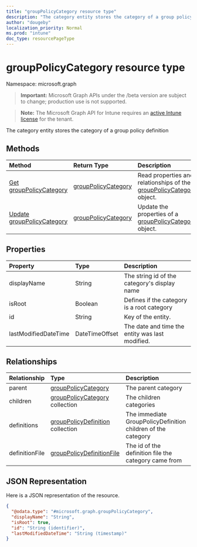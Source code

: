 ```yaml
---
title: "groupPolicyCategory resource type"
description: "The category entity stores the category of a group policy definition"
author: "dougeby"
localization_priority: Normal
ms.prod: "intune"
doc_type: resourcePageType
---
```


# groupPolicyCategory resource type

Namespace: microsoft.graph

> **Important:** Microsoft Graph APIs under the /beta version are subject to change; production use is not supported.

> **Note:** The Microsoft Graph API for Intune requires an [active Intune license](https://go.microsoft.com/fwlink/?linkid=839381) for the tenant.

The category entity stores the category of a group policy definition

## Methods
|Method|Return Type|Description|
|:---|:---|:---|
|[Get groupPolicyCategory](../api/intune-grouppolicy-grouppolicycategory-get.md)|[groupPolicyCategory](../resources/intune-grouppolicy-grouppolicycategory.md)|Read properties and relationships of the [groupPolicyCategory](../resources/intune-grouppolicy-grouppolicycategory.md) object.|
|[Update groupPolicyCategory](../api/intune-grouppolicy-grouppolicycategory-update.md)|[groupPolicyCategory](../resources/intune-grouppolicy-grouppolicycategory.md)|Update the properties of a [groupPolicyCategory](../resources/intune-grouppolicy-grouppolicycategory.md) object.|

## Properties
|Property|Type|Description|
|:---|:---|:---|
|displayName|String|The string id of the category's display name|
|isRoot|Boolean|Defines if the category is a root category|
|id|String|Key of the entity.|
|lastModifiedDateTime|DateTimeOffset|The date and time the entity was last modified.|

## Relationships
|Relationship|Type|Description|
|:---|:---|:---|
|parent|[groupPolicyCategory](../resources/intune-grouppolicy-grouppolicycategory.md)|The parent category|
|children|[groupPolicyCategory](../resources/intune-grouppolicy-grouppolicycategory.md) collection|The children categories|
|definitions|[groupPolicyDefinition](../resources/intune-grouppolicy-grouppolicydefinition.md) collection|The immediate GroupPolicyDefinition children of the category|
|definitionFile|[groupPolicyDefinitionFile](../resources/intune-grouppolicy-grouppolicydefinitionfile.md)|The id of the definition file the category came from|

## JSON Representation
Here is a JSON representation of the resource.
<!-- {
  "blockType": "resource",
  "keyProperty": "id",
  "@odata.type": "microsoft.graph.groupPolicyCategory"
}
-->
``` json
{
  "@odata.type": "#microsoft.graph.groupPolicyCategory",
  "displayName": "String",
  "isRoot": true,
  "id": "String (identifier)",
  "lastModifiedDateTime": "String (timestamp)"
}
```




